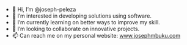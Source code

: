 - 👋 Hi, I’m @joseph-peleza
- 👀 I’m interested in developing solutions using software.
- 🌱 I’m currently learning on better ways to improve my skill.
- 💞️ I’m looking to collaborate on innovative projects.
- 📫 Can reach me on my personal website: www.josephmbuku.com

<!---
joseph-peleza/joseph-peleza is a ✨ special ✨ repository because its `README.md` (this file) appears on your GitHub profile.
You can click the Preview link to take a look at your changes.
--->
